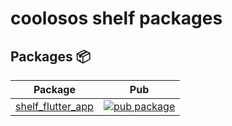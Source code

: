 # coolosos shelf packages




## Packages 📦

| Package  | Pub  |
| ----------- | ------------------  |
| [shelf_flutter_app](https://github.com/coolosos/shelf_packages/tree/main/packages/shelf_flutter_app) | [![pub package](https://img.shields.io/pub/v/shelf_packages.svg)](https://pub.dev/packages/shelf_packages) |
 